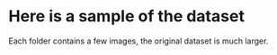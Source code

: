 # Here is a sample of the dataset
Each folder contains a few images, the original dataset is much larger.
